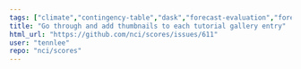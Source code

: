 ```yaml
---
tags: ["climate","contingency-table","dask","forecast-evaluation","forecast-verification","forecasting","model-validation","oceanography","pandas","python","verification","weather","xarray"]
title: "Go through and add thumbnails to each tutorial gallery entry"
html_url: "https://github.com/nci/scores/issues/611"
user: "tennlee"
repo: "nci/scores"
---
```


